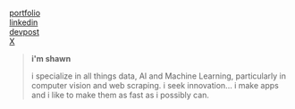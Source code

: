[portfolio](https://www.shawnpana.com/) <br>
[linkedin](www.linkedin.com/in/shawnpana) <br>
[devpost](https://devpost.com/ShawnPana) <br>
[X](https://x.com/shawn_pana)

> **i'm shawn**
> 
> i specialize in all things data, AI and Machine Learning, particularly in computer vision and web scraping. i seek innovation... i make apps and i like to make them as fast as i possibly can. 
